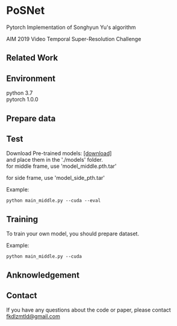 # PoSNet
Pytorch Implementation of Songhyun Yu's algorithm

AIM 2019 Video Temporal Super-Resolution Challenge 

## Related Work


## Environment  
  python 3.7   
  pytorch 1.0.0  

## Prepare data


## Test
Download Pre-trained models: [[download]](https://drive.google.com/open?id=18-39JPIN0w7rp7oewlQf8C0ur7oa4DxY)  
and place them in the './models' folder.  
for middle frame, use 'model_middle.pth.tar'

for side frame, use 'model_side_pth.tar'

Example:  
```
python main_middle.py --cuda --eval
```

## Training
To train your own model, you should prepare dataset.

Example:  
```
python main_middle.py --cuda
```
  
## Anknowledgement


## Contact
If you have any questions about the code or paper, please contact fkdlzmtld@gmail.com
